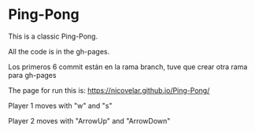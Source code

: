 # Ping-Pong
This is a classic Ping-Pong.

All the code is in the gh-pages.

Los primeros 6 commit están en la rama branch, tuve que crear otra rama para gh-pages

The page for run this is: https://nicovelar.github.io/Ping-Pong/

Player 1 moves with "w" and "s"

Player 2 moves with "ArrowUp" and "ArrowDown"
